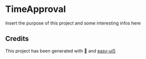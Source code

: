 # TimeApproval

Insert the purpose of this project and some interesting infos here

## Credits

This project has been generated with 💙 and [easy-ui5](https://github.com/SAP)
